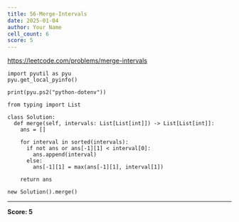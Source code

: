 ```yaml
---
title: 56-Merge-Intervals
date: 2025-01-04
author: Your Name
cell_count: 6
score: 5
---
```


https://leetcode.com/problems/merge-intervals


```
import pyutil as pyu
pyu.get_local_pyinfo()
```


```
print(pyu.ps2("python-dotenv"))
```


```
from typing import List
```


```
class Solution:
  def merge(self, intervals: List[List[int]]) -> List[List[int]]:
    ans = []

    for interval in sorted(intervals):
      if not ans or ans[-1][1] < interval[0]:
        ans.append(interval)
      else:
        ans[-1][1] = max(ans[-1][1], interval[1])

    return ans
```


```
new Solution().merge()
```


---
**Score: 5**